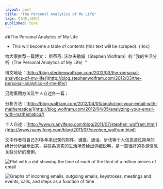 ```yaml
---
layout: post
title: "The Personal Analytics of My Life"
tags: [日志,分析]
published: ture
---
```



##The Personal Analytics of My Life

- This will become a table of contents (this text will be scraped).
{:toc}

给大家推荐一篇博文：
斯蒂芬. 沃尔夫勒姆（Stephen Wolfram）的 "我的生活分析（The Personal Analytics of My Life）"

博文地址：[http://blog.stephenwolfram.com/2012/03/the-personal-analytics-of-my-life/](http://blog.stephenwolfram.com/2012/03/the-personal-analytics-of-my-life/)

另附画图方法及牛人自述各一篇：

分析方法：[http://blog.wolfram.com/2012/04/05/analyzing-your-email-with-mathematica/](http://blog.wolfram.com/2012/04/05/analyzing-your-email-with-mathematica/)

个人自述：[http://www.ruanyifeng.com/blog/2011/07/stephen_wolfram.html](http://www.ruanyifeng.com/blog/2011/07/stephen_wolfram.html)

文中作者将自己20多年来记录的邮件、键盘、通话、步伐等个人信息通过简单的统计分析展示出来，并联系真实的生活场景给出详细说明，是一篇很好的多源信息关联分析的案例。

![Plot with a dot showing the time of each of the third of a million pieces of email](http://blog.stephenwolfram.com/data/uploads/2012/03/outgoing-mail-diurnal-image.png)

![Graphs of incoming emails, outgoing emails, keystrokes, meetings and events, calls, and steps as a function of time](http://blog.stephenwolfram.com/data/uploads/2012/03/stacked-distributions-image1.png)
